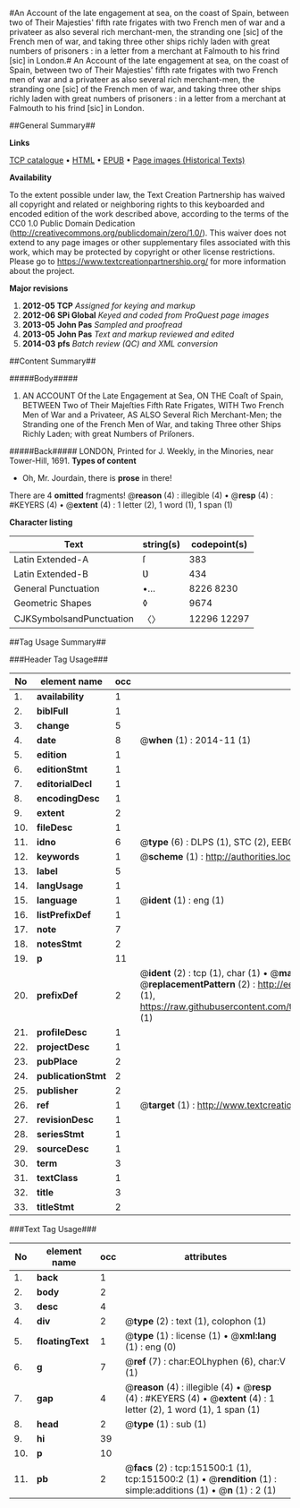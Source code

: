 #An Account of the late engagement at sea, on the coast of Spain, between two of Their Majesties' fifth rate frigates with two French men of war and a privateer as also several rich merchant-men, the stranding one [sic] of the French men of war, and taking three other ships richly laden with great numbers of prisoners : in a letter from a merchant at Falmouth to his frind [sic] in London.#
An Account of the late engagement at sea, on the coast of Spain, between two of Their Majesties' fifth rate frigates with two French men of war and a privateer as also several rich merchant-men, the stranding one [sic] of the French men of war, and taking three other ships richly laden with great numbers of prisoners : in a letter from a merchant at Falmouth to his frind [sic] in London.

##General Summary##

**Links**

[TCP catalogue](http://www.ota.ox.ac.uk/tcp/)  • 
[HTML](http://tei.it.ox.ac.uk/tcp/Texts-HTML/free/A75/A75328.html)  • 
[EPUB](http://tei.it.ox.ac.uk/tcp/Texts-EPUB/free/A75/A75328.epub) • 
[Page images (Historical Texts)](https://historicaltexts.jisc.ac.uk/eebo-43077441e)

**Availability**

To the extent possible under law, the Text Creation Partnership has waived all copyright and related or neighboring rights to this keyboarded and encoded edition of the work described above, according to the terms of the CC0 1.0 Public Domain Dedication (http://creativecommons.org/publicdomain/zero/1.0/). This waiver does not extend to any page images or other supplementary files associated with this work, which may be protected by copyright or other license restrictions. Please go to https://www.textcreationpartnership.org/ for more information about the project.

**Major revisions**

1. __2012-05__ __TCP__ *Assigned for keying and markup*
1. __2012-06__ __SPi Global__ *Keyed and coded from ProQuest page images*
1. __2013-05__ __John Pas__ *Sampled and proofread*
1. __2013-05__ __John Pas__ *Text and markup reviewed and edited*
1. __2014-03__ __pfs__ *Batch review (QC) and XML conversion*

##Content Summary##

#####Body#####

1. AN ACCOUNT Of the Late Engagement at Sea, ON THE Coaſt of Spain, BETWEEN Two of Their Majeſties Fifth Rate Frigates, WITH Two French Men of War and a Privateer, AS ALSO Several Rich Merchant-Men; the Stranding one of the French Men of War, and taking Three other Ships Richly Laden; with great Numbers of Priſoners.

#####Back#####
LONDON, Printed for J. Weekly, in the Minories, near Tower-Hill, 1691.
**Types of content**

  * Oh, Mr. Jourdain, there is **prose** in there!

There are 4 **omitted** fragments! 
 @__reason__ (4) : illegible (4)  •  @__resp__ (4) : #KEYERS (4)  •  @__extent__ (4) : 1 letter (2), 1 word (1), 1 span (1)

**Character listing**


|Text|string(s)|codepoint(s)|
|---|---|---|
|Latin Extended-A|ſ|383|
|Latin Extended-B|Ʋ|434|
|General Punctuation|•…|8226 8230|
|Geometric Shapes|◊|9674|
|CJKSymbolsandPunctuation|〈〉|12296 12297|

##Tag Usage Summary##

###Header Tag Usage###

|No|element name|occ|attributes|
|---|---|---|---|
|1.|__availability__|1||
|2.|__biblFull__|1||
|3.|__change__|5||
|4.|__date__|8| @__when__ (1) : 2014-11 (1)|
|5.|__edition__|1||
|6.|__editionStmt__|1||
|7.|__editorialDecl__|1||
|8.|__encodingDesc__|1||
|9.|__extent__|2||
|10.|__fileDesc__|1||
|11.|__idno__|6| @__type__ (6) : DLPS (1), STC (2), EEBO-CITATION (1), OCLC (1), VID (1)|
|12.|__keywords__|1| @__scheme__ (1) : http://authorities.loc.gov/ (1)|
|13.|__label__|5||
|14.|__langUsage__|1||
|15.|__language__|1| @__ident__ (1) : eng (1)|
|16.|__listPrefixDef__|1||
|17.|__note__|7||
|18.|__notesStmt__|2||
|19.|__p__|11||
|20.|__prefixDef__|2| @__ident__ (2) : tcp (1), char (1)  •  @__matchPattern__ (2) : ([0-9\-]+):([0-9IVX]+) (1), (.+) (1)  •  @__replacementPattern__ (2) : http://eebo.chadwyck.com/downloadtiff?vid=$1&page=$2 (1), https://raw.githubusercontent.com/textcreationpartnership/Texts/master/tcpchars.xml#$1 (1)|
|21.|__profileDesc__|1||
|22.|__projectDesc__|1||
|23.|__pubPlace__|2||
|24.|__publicationStmt__|2||
|25.|__publisher__|2||
|26.|__ref__|1| @__target__ (1) : http://www.textcreationpartnership.org/docs/. (1)|
|27.|__revisionDesc__|1||
|28.|__seriesStmt__|1||
|29.|__sourceDesc__|1||
|30.|__term__|3||
|31.|__textClass__|1||
|32.|__title__|3||
|33.|__titleStmt__|2||


###Text Tag Usage###

|No|element name|occ|attributes|
|---|---|---|---|
|1.|__back__|1||
|2.|__body__|2||
|3.|__desc__|4||
|4.|__div__|2| @__type__ (2) : text (1), colophon (1)|
|5.|__floatingText__|1| @__type__ (1) : license (1)  •  @__xml:lang__ (1) : eng (0)|
|6.|__g__|7| @__ref__ (7) : char:EOLhyphen (6), char:V (1)|
|7.|__gap__|4| @__reason__ (4) : illegible (4)  •  @__resp__ (4) : #KEYERS (4)  •  @__extent__ (4) : 1 letter (2), 1 word (1), 1 span (1)|
|8.|__head__|2| @__type__ (1) : sub (1)|
|9.|__hi__|39||
|10.|__p__|10||
|11.|__pb__|2| @__facs__ (2) : tcp:151500:1 (1), tcp:151500:2 (1)  •  @__rendition__ (1) : simple:additions (1)  •  @__n__ (1) : 2 (1)|
